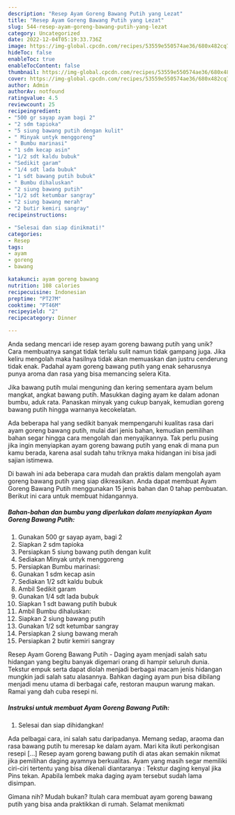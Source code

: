 ```yaml
---
description: "Resep Ayam Goreng Bawang Putih yang Lezat"
title: "Resep Ayam Goreng Bawang Putih yang Lezat"
slug: 544-resep-ayam-goreng-bawang-putih-yang-lezat
category: Uncategorized
date: 2022-12-04T05:19:33.736Z
image: https://img-global.cpcdn.com/recipes/53559e550574ae36/680x482cq70/ayam-goreng-bawang-putih-foto-resep-utama.jpg
hideToc: false
enableToc: true
enableTocContent: false
thumbnail: https://img-global.cpcdn.com/recipes/53559e550574ae36/680x482cq70/ayam-goreng-bawang-putih-foto-resep-utama.jpg
cover: https://img-global.cpcdn.com/recipes/53559e550574ae36/680x482cq70/ayam-goreng-bawang-putih-foto-resep-utama.jpg
author: Admin
authorAv: notfound
ratingvalue: 4.5
reviewcount: 25
recipeingredient:
- "500 gr sayap ayam bagi 2"
- "2 sdm tapioka"
- "5 siung bawang putih dengan kulit"
- " Minyak untyk menggoreng"
- " Bumbu marinasi"
- "1 sdm kecap asin"
- "1/2 sdt kaldu bubuk"
- "Sedikit garam"
- "1/4 sdt lada bubuk"
- "1 sdt bawang putih bubuk"
- " Bumbu dihaluskan"
- "2 siung bawang putih"
- "1/2 sdt ketumbar sangray"
- "2 siung bawang merah"
- "2 butir kemiri sangray"
recipeinstructions:

- "Selesai dan siap dinikmati!"
categories:
- Resep
tags:
- ayam
- goreng
- bawang

katakunci: ayam goreng bawang 
nutrition: 108 calories
recipecuisine: Indonesian
preptime: "PT27M"
cooktime: "PT46M"
recipeyield: "2"
recipecategory: Dinner

---
```





Anda sedang mencari ide resep ayam goreng bawang putih yang unik? Cara membuatnya sangat tidak terlalu sulit namun tidak gampang juga. Jika keliru mengolah maka hasilnya tidak akan memuaskan dan justru cenderung tidak enak. Padahal ayam goreng bawang putih yang enak seharusnya punya aroma dan rasa yang bisa memancing selera Kita.





Jika bawang putih mulai menguning dan kering sementara ayam belum mangkat, angkat bawang putih. Masukkan daging ayam ke dalam adonan bumbu, aduk rata. Panaskan minyak yang cukup banyak, kemudian goreng bawang putih hingga warnanya kecokelatan.

Ada beberapa hal yang sedikit banyak mempengaruhi kualitas rasa dari ayam goreng bawang putih, mulai dari jenis bahan, kemudian pemilihan bahan segar hingga cara mengolah dan menyajikannya. Tak perlu pusing jika ingin menyiapkan ayam goreng bawang putih yang enak di mana pun kamu berada, karena asal sudah tahu triknya maka hidangan ini bisa jadi sajian istimewa.






Di bawah ini ada beberapa cara mudah dan praktis dalam mengolah ayam goreng bawang putih yang siap dikreasikan. Anda dapat membuat Ayam Goreng Bawang Putih menggunakan 15 jenis bahan dan 0 tahap pembuatan. Berikut ini cara untuk membuat hidangannya.

<!--inarticleads1-->

##### Bahan-bahan dan bumbu yang diperlukan dalam menyiapkan Ayam Goreng Bawang Putih:

1. Gunakan 500 gr sayap ayam, bagi 2
1. Siapkan 2 sdm tapioka
1. Persiapkan 5 siung bawang putih dengan kulit
1. Sediakan  Minyak untyk menggoreng
1. Persiapkan  Bumbu marinasi:
1. Gunakan 1 sdm kecap asin
1. Sediakan 1/2 sdt kaldu bubuk
1. Ambil Sedikit garam
1. Gunakan 1/4 sdt lada bubuk
1. Siapkan 1 sdt bawang putih bubuk
1. Ambil  Bumbu dihaluskan:
1. Siapkan 2 siung bawang putih
1. Gunakan 1/2 sdt ketumbar sangray
1. Persiapkan 2 siung bawang merah
1. Persiapkan 2 butir kemiri sangray


Resep Ayam Goreng Bawang Putih - Daging ayam menjadi salah satu hidangan yang begitu banyak digemari orang di hampir seluruh dunia. Tekstur empuk serta dapat diolah menjadi berbagai macam jenis hidangan mungkin jadi salah satu alasannya. Bahkan daging ayam pun bisa dibilang menjadi menu utama di berbagai cafe, restoran maupun warung makan. Ramai yang dah cuba resepi ni. 

<!--inarticleads2-->

##### Instruksi untuk membuat Ayam Goreng Bawang Putih:


1. Selesai dan siap dihidangkan!

Ada pelbagai cara, ini salah satu daripadanya. Memang sedap, araoma dan rasa bawang putih tu meresap ke dalam ayam. Mari kita ikuti perkongisan resepi […] Resep ayam goreng bawang putih di atas akan semakin nikmat jika pemilihan daging ayamnya berkualitas. Ayam yang masih segar memiliki ciri-ciri tertentu yang bisa dikenali diantaranya : Tekstur daging kenyal jika Pins tekan. Apabila lembek maka daging ayam tersebut sudah lama disimpan. 

Gimana nih? Mudah bukan? Itulah cara membuat ayam goreng bawang putih yang bisa anda praktikkan di rumah. Selamat menikmati
